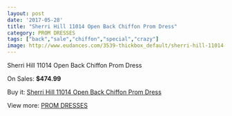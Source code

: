 ```yaml
---
layout: post
date: '2017-05-28'
title: "Sherri Hill 11014 Open Back Chiffon Prom Dress"
category: PROM DRESSES
tags: ["back","sale","chiffon","special","crazy"]
image: http://www.eudances.com/3539-thickbox_default/sherri-hill-11014-open-back-chiffon-prom-dress.jpg
---
```

Sherri Hill 11014 Open Back Chiffon Prom Dress

On Sales: **$474.99**
<a href="https://www.eudances.com/en/prom-dresses/1186-sherri-hill-11014-open-back-chiffon-prom-dress.html"><amp-img layout="responsive" width="600" height="600" src="//www.eudances.com/3539-thickbox_default/sherri-hill-11014-open-back-chiffon-prom-dress.jpg" alt="Sherri Hill 11014 Open Back Chiffon Prom Dress 0" /></a>
<a href="https://www.eudances.com/en/prom-dresses/1186-sherri-hill-11014-open-back-chiffon-prom-dress.html"><amp-img layout="responsive" width="600" height="600" src="//www.eudances.com/3543-thickbox_default/sherri-hill-11014-open-back-chiffon-prom-dress.jpg" alt="Sherri Hill 11014 Open Back Chiffon Prom Dress 1" /></a>
<a href="https://www.eudances.com/en/prom-dresses/1186-sherri-hill-11014-open-back-chiffon-prom-dress.html"><amp-img layout="responsive" width="600" height="600" src="//www.eudances.com/3542-thickbox_default/sherri-hill-11014-open-back-chiffon-prom-dress.jpg" alt="Sherri Hill 11014 Open Back Chiffon Prom Dress 2" /></a>
<a href="https://www.eudances.com/en/prom-dresses/1186-sherri-hill-11014-open-back-chiffon-prom-dress.html"><amp-img layout="responsive" width="600" height="600" src="//www.eudances.com/3541-thickbox_default/sherri-hill-11014-open-back-chiffon-prom-dress.jpg" alt="Sherri Hill 11014 Open Back Chiffon Prom Dress 3" /></a>
<a href="https://www.eudances.com/en/prom-dresses/1186-sherri-hill-11014-open-back-chiffon-prom-dress.html"><amp-img layout="responsive" width="600" height="600" src="//www.eudances.com/3540-thickbox_default/sherri-hill-11014-open-back-chiffon-prom-dress.jpg" alt="Sherri Hill 11014 Open Back Chiffon Prom Dress 4" /></a>

Buy it: [Sherri Hill 11014 Open Back Chiffon Prom Dress](https://www.eudances.com/en/prom-dresses/1186-sherri-hill-11014-open-back-chiffon-prom-dress.html "Sherri Hill 11014 Open Back Chiffon Prom Dress")

View more: [PROM DRESSES](https://www.eudances.com/en/13-prom-dresses "PROM DRESSES")